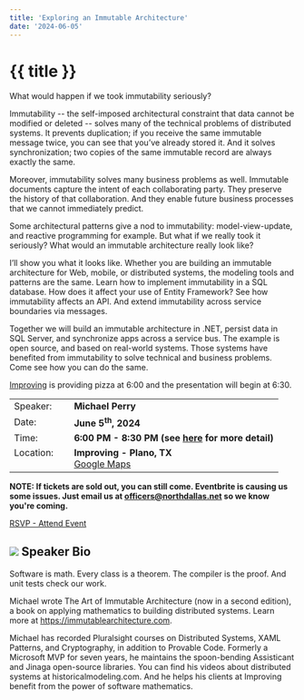 ```yaml
---
title: 'Exploring an Immutable Architecture'
date: '2024-06-05'
---
```

# {{ title }}

What would happen if we took immutability seriously?

Immutability -- the self-imposed architectural constraint that data cannot be modified or deleted -- solves many of the technical problems of distributed systems. It prevents duplication; if you receive the same immutable message twice, you can see that you’ve already stored it. And it solves synchronization; two copies of the same immutable record are always exactly the same.

Moreover, immutability solves many business problems as well. Immutable documents capture the intent of each collaborating party. They preserve the history of that collaboration. And they enable future business processes that we cannot immediately predict.

Some architectural patterns give a nod to immutability: model-view-update, and reactive programming for example. But what if we really took it seriously? What would an immutable architecture really look like?

I’ll show you what it looks like. Whether you are building an immutable architecture for Web, mobile, or distributed systems, the modeling tools and patterns are the same. Learn how to implement immutability in a SQL database. How does it affect your use of Entity Framework? See how immutability affects an API. And extend immutability across service boundaries via messages.

Together we will build an immutable architecture in .NET, persist data in SQL Server, and synchronize apps across a service bus. The example is open source, and based on real-world systems. Those systems have benefited from immutability to solve technical and business problems. Come see how you can do the same.


[Improving](https://improving.com/) is providing pizza at 6:00 and the presentation will begin at 6:30.

<table>
<tbody>
<tr><td>Speaker:</td><td>&nbsp;</td><td><b>Michael Perry</b></td></tr>
<tr><td>Date:</td><td>&nbsp;</td><td><b>June 5<sup>th</sup>, 2024</b></td></tr>
<tr><td valign="top">Time:</td><td>&nbsp;</td><td><b>6:00 PM - 8:30 PM (see <a title="Location" href="/contact/">here</a> for more detail)</b></td></tr>
<tr><td valign="top">Location:</td><td>&nbsp;</td><td><b>Improving - Plano, TX</b><br><a title="Google" target="_blank" href="https://g.page/improving-dallas?share">Google Maps</a></td></tr>
</tbody>
</table>

**NOTE: If tickets are sold out, you can still come. Eventbrite is causing us some issues. Just email us at officers@northdallas.net so we know you're coming.**

[RSVP - Attend Event](https://www.eventbrite.com/e/exploring-an-immutable-architecture-tickets-917575191097?aff=oddtdtcreator)

## ![](/assets/img/icons/speakerbioicon.png) Speaker Bio

Software is math. Every class is a theorem. The compiler is the proof. And unit tests check our work.

Michael wrote The Art of Immutable Architecture (now in a second edition), a book on applying mathematics to building distributed systems. Learn more at https://immutablearchitecture.com.

Michael has recorded Pluralsight courses on Distributed Systems, XAML Patterns, and Cryptography, in addition to Provable Code. Formerly a Microsoft MVP for seven years, he maintains the spoon-bending Assisticant and Jinaga open-source libraries. You can find his videos about distributed systems at historicalmodeling.com. And he helps his clients at Improving benefit from the power of software mathematics.

